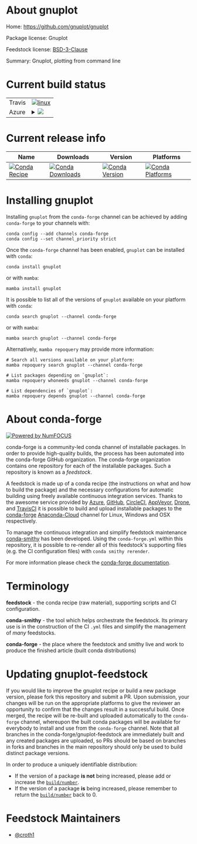 About gnuplot
=============

Home: https://github.com/gnuplot/gnuplot

Package license: Gnuplot

Feedstock license: [BSD-3-Clause](https://github.com/conda-forge/gnuplot-feedstock/blob/main/LICENSE.txt)

Summary: Gnuplot, plotting from command line

Current build status
====================


<table><tr>
    <td>Travis</td>
    <td>
      <a href="https://app.travis-ci.com/conda-forge/gnuplot-feedstock">
        <img alt="linux" src="https://img.shields.io/travis/com/conda-forge/gnuplot-feedstock/main.svg?label=Linux">
      </a>
    </td>
  </tr>
    
  <tr>
    <td>Azure</td>
    <td>
      <details>
        <summary>
          <a href="https://dev.azure.com/conda-forge/feedstock-builds/_build/latest?definitionId=5577&branchName=main">
            <img src="https://dev.azure.com/conda-forge/feedstock-builds/_apis/build/status/gnuplot-feedstock?branchName=main">
          </a>
        </summary>
        <table>
          <thead><tr><th>Variant</th><th>Status</th></tr></thead>
          <tbody><tr>
              <td>linux_64</td>
              <td>
                <a href="https://dev.azure.com/conda-forge/feedstock-builds/_build/latest?definitionId=5577&branchName=main">
                  <img src="https://dev.azure.com/conda-forge/feedstock-builds/_apis/build/status/gnuplot-feedstock?branchName=main&jobName=linux&configuration=linux_64_" alt="variant">
                </a>
              </td>
            </tr><tr>
              <td>linux_aarch64</td>
              <td>
                <a href="https://dev.azure.com/conda-forge/feedstock-builds/_build/latest?definitionId=5577&branchName=main">
                  <img src="https://dev.azure.com/conda-forge/feedstock-builds/_apis/build/status/gnuplot-feedstock?branchName=main&jobName=linux&configuration=linux_aarch64_" alt="variant">
                </a>
              </td>
            </tr><tr>
              <td>osx_64</td>
              <td>
                <a href="https://dev.azure.com/conda-forge/feedstock-builds/_build/latest?definitionId=5577&branchName=main">
                  <img src="https://dev.azure.com/conda-forge/feedstock-builds/_apis/build/status/gnuplot-feedstock?branchName=main&jobName=osx&configuration=osx_64_" alt="variant">
                </a>
              </td>
            </tr>
          </tbody>
        </table>
      </details>
    </td>
  </tr>
</table>

Current release info
====================

| Name | Downloads | Version | Platforms |
| --- | --- | --- | --- |
| [![Conda Recipe](https://img.shields.io/badge/recipe-gnuplot-green.svg)](https://anaconda.org/conda-forge/gnuplot) | [![Conda Downloads](https://img.shields.io/conda/dn/conda-forge/gnuplot.svg)](https://anaconda.org/conda-forge/gnuplot) | [![Conda Version](https://img.shields.io/conda/vn/conda-forge/gnuplot.svg)](https://anaconda.org/conda-forge/gnuplot) | [![Conda Platforms](https://img.shields.io/conda/pn/conda-forge/gnuplot.svg)](https://anaconda.org/conda-forge/gnuplot) |

Installing gnuplot
==================

Installing `gnuplot` from the `conda-forge` channel can be achieved by adding `conda-forge` to your channels with:

```
conda config --add channels conda-forge
conda config --set channel_priority strict
```

Once the `conda-forge` channel has been enabled, `gnuplot` can be installed with `conda`:

```
conda install gnuplot
```

or with `mamba`:

```
mamba install gnuplot
```

It is possible to list all of the versions of `gnuplot` available on your platform with `conda`:

```
conda search gnuplot --channel conda-forge
```

or with `mamba`:

```
mamba search gnuplot --channel conda-forge
```

Alternatively, `mamba repoquery` may provide more information:

```
# Search all versions available on your platform:
mamba repoquery search gnuplot --channel conda-forge

# List packages depending on `gnuplot`:
mamba repoquery whoneeds gnuplot --channel conda-forge

# List dependencies of `gnuplot`:
mamba repoquery depends gnuplot --channel conda-forge
```


About conda-forge
=================

[![Powered by
NumFOCUS](https://img.shields.io/badge/powered%20by-NumFOCUS-orange.svg?style=flat&colorA=E1523D&colorB=007D8A)](https://numfocus.org)

conda-forge is a community-led conda channel of installable packages.
In order to provide high-quality builds, the process has been automated into the
conda-forge GitHub organization. The conda-forge organization contains one repository
for each of the installable packages. Such a repository is known as a *feedstock*.

A feedstock is made up of a conda recipe (the instructions on what and how to build
the package) and the necessary configurations for automatic building using freely
available continuous integration services. Thanks to the awesome service provided by
[Azure](https://azure.microsoft.com/en-us/services/devops/), [GitHub](https://github.com/),
[CircleCI](https://circleci.com/), [AppVeyor](https://www.appveyor.com/),
[Drone](https://cloud.drone.io/welcome), and [TravisCI](https://travis-ci.com/)
it is possible to build and upload installable packages to the
[conda-forge](https://anaconda.org/conda-forge) [Anaconda-Cloud](https://anaconda.org/)
channel for Linux, Windows and OSX respectively.

To manage the continuous integration and simplify feedstock maintenance
[conda-smithy](https://github.com/conda-forge/conda-smithy) has been developed.
Using the ``conda-forge.yml`` within this repository, it is possible to re-render all of
this feedstock's supporting files (e.g. the CI configuration files) with ``conda smithy rerender``.

For more information please check the [conda-forge documentation](https://conda-forge.org/docs/).

Terminology
===========

**feedstock** - the conda recipe (raw material), supporting scripts and CI configuration.

**conda-smithy** - the tool which helps orchestrate the feedstock.
                   Its primary use is in the construction of the CI ``.yml`` files
                   and simplify the management of *many* feedstocks.

**conda-forge** - the place where the feedstock and smithy live and work to
                  produce the finished article (built conda distributions)


Updating gnuplot-feedstock
==========================

If you would like to improve the gnuplot recipe or build a new
package version, please fork this repository and submit a PR. Upon submission,
your changes will be run on the appropriate platforms to give the reviewer an
opportunity to confirm that the changes result in a successful build. Once
merged, the recipe will be re-built and uploaded automatically to the
`conda-forge` channel, whereupon the built conda packages will be available for
everybody to install and use from the `conda-forge` channel.
Note that all branches in the conda-forge/gnuplot-feedstock are
immediately built and any created packages are uploaded, so PRs should be based
on branches in forks and branches in the main repository should only be used to
build distinct package versions.

In order to produce a uniquely identifiable distribution:
 * If the version of a package **is not** being increased, please add or increase
   the [``build/number``](https://docs.conda.io/projects/conda-build/en/latest/resources/define-metadata.html#build-number-and-string).
 * If the version of a package **is** being increased, please remember to return
   the [``build/number``](https://docs.conda.io/projects/conda-build/en/latest/resources/define-metadata.html#build-number-and-string)
   back to 0.

Feedstock Maintainers
=====================

* [@croth1](https://github.com/croth1/)

